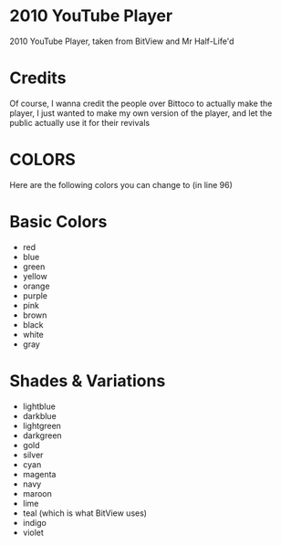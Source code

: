 # 2010 YouTube Player
2010 YouTube Player, taken from BitView and Mr Half-Life'd

# Credits
Of course, I wanna credit the people over Bittoco to actually make the player, I just wanted to make my own version of the player, and let the public actually use it for their revivals

# COLORS
Here are the following colors you can change to (in line 96)
# Basic Colors

* red
* blue
* green
* yellow
* orange
* purple
* pink
* brown
* black
* white
* gray
  
# Shades & Variations
* lightblue
* darkblue
* lightgreen
* darkgreen
* gold
* silver
* cyan
* magenta
* navy
* maroon
* lime
* teal (which is what BitView uses)
* indigo
* violet
